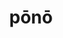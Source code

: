 ---
title: pōnō
meaning: to put, place
ch: [ten, f1, f]
pos: verb
inf: pōnere
secondppstem: pōn
infend: ere
conjugation: third
derivatives: position, component
six: y
---